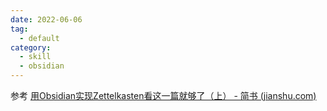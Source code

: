 ```yaml
---
date: 2022-06-06
tag:
  - default
category:
  - skill
  - obsidian
---
```



参考 [用Obsidian实现Zettelkasten看这一篇就够了（上） - 简书 (jianshu.com)](https://www.jianshu.com/p/cd9388319366)
